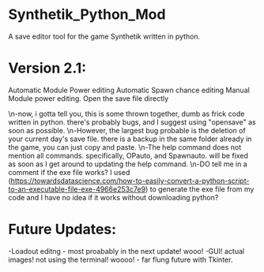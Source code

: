 # Synthetik_Python_Mod
A save editor tool for the game Synthetik written in python.

# Version 2.1:
Automatic Module Power editing
Automatic Spawn chance editing
Manual Module power editing.
Open the save file directly

\n-now, i gotta tell you, this is some thrown together, dumb as frick code written in python. there's probably bugs, and I suggest using "opensave" as soon as possible.
\n-However, the largest bug probable is the deletion of your current day's save file. there is a backup in the same folder already in the game, you can just copy and paste.
\n-The help command does not mention all commands. specifically, OPauto, and Spawnauto. will be fixed as soon as I get around to updating the help command.
\n-DO tell me in a comment if the exe file works? I used (https://towardsdatascience.com/how-to-easily-convert-a-python-script-to-an-executable-file-exe-4966e253c7e9) to generate the exe file from my code and I have no idea if it works without downloading python?

# Future Updates:
-Loadout editng - most proabably in the next update! wooo!
-GUI! actual images! not using the terminal! woooo! - far flung future with Tkinter.
